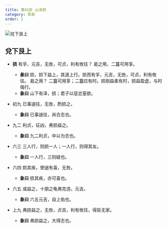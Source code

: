 ```yaml
---
title: 第41卦 山泽损
category: 周易
order: 2
---
```


![兌下艮上](https://upload.wikimedia.org/wikipedia/commons/f/f4/Yijing-41.png)

## 兌下艮上

* **损** 有孚，元吉，无咎，可贞，利有攸往？ 曷之用，二簋可用享。
  * **彖曰** 损，损下益上，其道上行。损而有孚，元吉，无咎，可贞，利有攸往。 曷之用？ 二簋可用享；二簋应有时。损刚益柔有时，损益盈虚，与时偕行。
  * **象曰** 山下有泽，损；君子以惩忿窒欲。

* 初九 已事遄往，无咎，酌损之。
  * **象曰** 已事遄往，尚合志也。

* 九二 利贞，征凶，弗损益之。
  * **象曰** 九二利贞，中以为志也。

* 六三 三人行，则损一人；一人行，则得其友。
  * **象曰** 一人行，三则疑也。

* 六四 损其疾，使遄有喜，无咎。
  * **象曰** 损其疾，亦可喜也。

* 六五 或益之，十朋之龟弗克违，元吉。
  * **象曰** 六五元吉，自上佑也。

* 上九 弗损益之，无咎，贞吉，利有攸往，得臣无家。
  * **象曰** 弗损益之，大得志也。